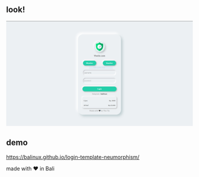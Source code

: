 ## look!
![image](screenshot2.png)

## demo
https://balinux.github.io/login-template-neumorphism/

made with :heart: in Bali
